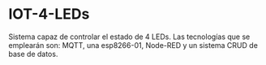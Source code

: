 # IOT-4-LEDs
Sistema capaz de controlar el estado de 4 LEDs. Las tecnologías que se emplearán son:  MQTT, una esp8266-01, Node-RED y un sistema CRUD de base de datos. 
